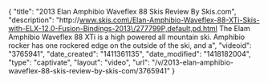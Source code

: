 {
    "title": "2013 Elan Amphibio Waveflex 88 Skis Review By Skis.com",
    "description": "http:\/\/www.skis.com\/Elan-Amphibio-Waveflex-88-XTi-Skis-with-ELX-12.0-Fusion-Bindings-2013\/277799P,default,pd.html  The Elam Amphibio Waveflex 88 XTi is a high powered all mountain ski. Amphibio rocker has one rockered edge on the outside of the ski, and a",
    "videoid": "3765941",
    "date_created": "1411361135",
    "date_modified": "1418182004",
    "type": "captivate",
    "layout": "video",
    "url": "\/v\/2013-elan-amphibio-waveflex-88-skis-review-by-skis-com\/3765941"
}